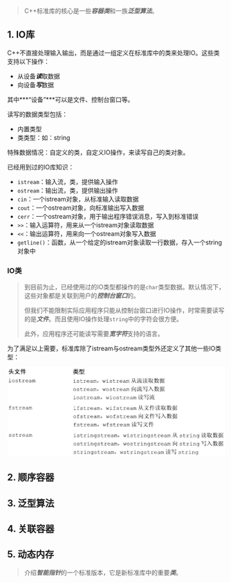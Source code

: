 > C++标准库的核心是一些***容器类***和一族***泛型算法***。



## 1. IO库

C++不直接处理输入输出，而是通过一组定义在标准库中的类来处理IO。这些类支持以下操作：

* 从设备***读***取数据
* 向设备***写***数据

其中***“设备”***可以是文件、控制台窗口等。



读写的数据类型包括：

* 内置类型
* 类类型：如：string



特殊数据情况：自定义的类，自定义IO操作，来读写自己的类对象。



已经用到过的IO库知识：

* `istream`：输入流，类，提供输入操作
* `ostream`：输出流，类，提供输出操作
* `cin`：一个istream对象，从标准输入读取数据
* `cout`：一个ostream对象，向标准输出写入数据
* `cerr`：一个ostream对象，用于输出程序错误消息，写入到标准错误
* `>>`：输入运算符，用来从一个istream对象读取数据
* `<<`：输出运算符，用来向一个ostream对象写入数据
* `getline()`：函数，从一个给定的istream对象读取一行数据，存入一个string对象中



### IO类

> 到目前为止，已经使用过的IO类型都操作的是`char`类型数据。默认情况下，这些对象都是关联到用户的***控制台窗口***的。
>
> 但我们不能限制实际应用程序只能从控制台窗口进行IO操作，时常需要读写的是***文件***。而且使用IO操作处理`string`中的字符会很方便。
>
> 此外，应用程序还可能读写需要***宽字符***支持的语言。

为了满足以上需要，标准库除了istream与ostream类型外还定义了其他一些IO类型：

<img src="https://raw.githubusercontent.com/huibazdy/TyporaPicture/main/202211151115448.png" alt="image-20221115111536320" style="zoom:67%;" />





## 2. 顺序容器

















## 3. 泛型算法

















## 4. 关联容器





















## 5. 动态内存

> 介绍***智能指针***的一个标准版本，它是新标准库中的重要***类***。

